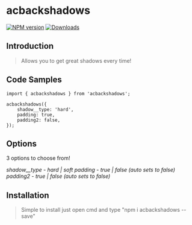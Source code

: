# acbackshadows

[![NPM version][npm-image]][npm-url]
[![Downloads][downloads-image]][downloads-url]

## Introduction

> Allows you to get great shadows every time!

## Code Samples

```
import { acbackshadows } from 'acbackshadows';

acbackshadows({
    shadow__type: 'hard',
    padding: true,
    padding2: false,
});
```

## Options

3 options to choose from!

*shadow__type - hard | soft*
*padding - true | false (auto sets to false)* *padding2 - true | false (auto sets to false)*

## Installation

> Simple to install just open cmd and type "npm i acbackshadows --save"

[npm-image]: https://img.shields.io/npm/v/acnumbers?style=flat-square
[npm-url]: https://npmjs.org/package/acbackshadows
[downloads-image]: https://img.shields.io/npm/dw/acbackshadows
[downloads-url]: https://npmjs.org/package/acbackshadows
